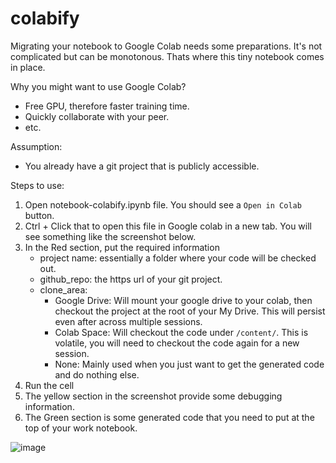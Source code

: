 # colabify

Migrating your notebook to Google Colab needs some preparations. It's not complicated but can be monotonous. Thats where this tiny notebook comes in place.

Why you might want to use Google Colab?
* Free GPU, therefore faster training time.
* Quickly collaborate with your peer.
* etc.

Assumption:
* You already have a git project that is publicly accessible.

Steps to use:
1. Open notebook-colabify.ipynb file. You should see a `Open in Colab` button.
2. Ctrl + Click that to open this file in Google colab in a new tab. You will see something like the screenshot below.
3. In the Red section, put the required information
    - project name: essentially a folder where your code will be checked out.
    - github_repo: the https url of your git project.
    - clone_area: 
       - Google Drive: Will mount your google drive to your colab, then checkout the project at the root of your My Drive. This will persist even after across multiple sessions.
       - Colab Space: Will checkout the code under `/content/`. This is volatile, you will need to checkout the code again for a new session.
       - None: Mainly used when you just want to get the generated code and do nothing else.
4. Run the cell
5. The yellow section in the screenshot provide some debugging information.
6. The Green section is some generated code that you need to put at the top of your work notebook.

![image](https://user-images.githubusercontent.com/115828/138094224-a5617cc9-ea31-4bf1-895a-618b44254390.png)
